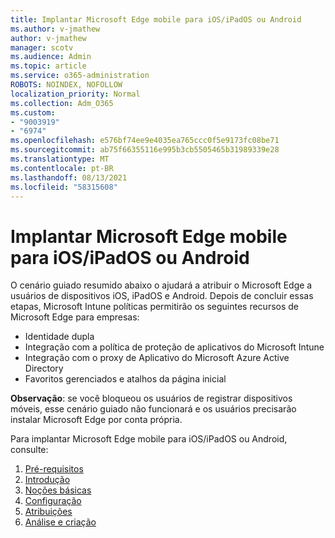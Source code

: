 ```yaml
---
title: Implantar Microsoft Edge mobile para iOS/iPadOS ou Android
ms.author: v-jmathew
author: v-jmathew
manager: scotv
ms.audience: Admin
ms.topic: article
ms.service: o365-administration
ROBOTS: NOINDEX, NOFOLLOW
localization_priority: Normal
ms.collection: Adm_O365
ms.custom:
- "9003919"
- "6974"
ms.openlocfilehash: e576bf74ee9e4035ea765ccc0f5e9173fc08be71
ms.sourcegitcommit: ab75f66355116e995b3cb5505465b31989339e28
ms.translationtype: MT
ms.contentlocale: pt-BR
ms.lasthandoff: 08/13/2021
ms.locfileid: "58315608"
---
```

# <a name="deploy-microsoft-edge-for-mobile-for-iosipados-or-android"></a>Implantar Microsoft Edge mobile para iOS/iPadOS ou Android

O cenário guiado resumido abaixo o ajudará a atribuir o Microsoft Edge a usuários de dispositivos iOS, iPadOS e Android. Depois de concluir essas etapas, Microsoft Intune políticas permitirão os seguintes recursos de Microsoft Edge para empresas:

- Identidade dupla
- Integração com a política de proteção de aplicativos do Microsoft Intune
- Integração com o proxy de Aplicativo do Microsoft Azure Active Directory
- Favoritos gerenciados e atalhos da página inicial

**Observação**: se você bloqueou os usuários de registrar dispositivos móveis, esse cenário guiado não funcionará e os usuários precisarão instalar Microsoft Edge por conta própria.

Para implantar Microsoft Edge mobile para iOS/iPadOS ou Android, consulte:

1. [Pré-requisitos](https://go.microsoft.com/fwlink/?linkid=2133027)
2. [Introdução](https://go.microsoft.com/fwlink/?linkid=2133520)
3. [Noções básicas](https://go.microsoft.com/fwlink/?linkid=2133421)
4. [Configuração](https://go.microsoft.com/fwlink/?linkid=2133521)
5. [Atribuições](https://go.microsoft.com/fwlink/?linkid=2132869)
6. [Análise e criação](https://go.microsoft.com/fwlink/?linkid=2133522)
